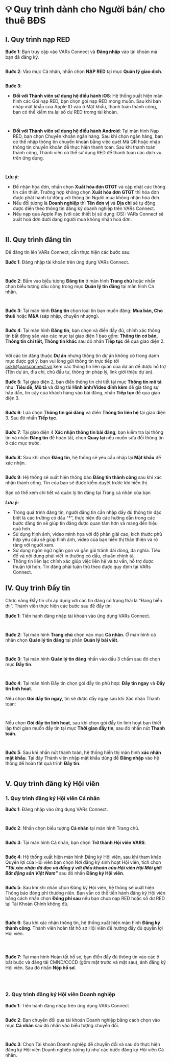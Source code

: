 # 💡 Quy trình dành cho Người bán/ cho thuê BĐS

## I. Quy trình nạp RED

**Bước 1**: Bạn truy cập vào VARs Connect và **Đăng nhập** vào tài khoản mà bạn đã đăng ký.

<figure><img src="../../.gitbook/assets/image (23).png" alt=""><figcaption></figcaption></figure>

**Bước 2**: Vào mục Cá nhân, nhấn chọn **NẠP RED** tại mục **Quản lý giao dịch**.

<figure><img src="../../.gitbook/assets/image (24).png" alt=""><figcaption></figcaption></figure>

**Bước 3**:

* **Đối với Thành viên sử dụng hệ điều hành iOS**: Hệ thống xuất hiện màn hình các Gói nạp RED, bạn chọn gói nạp RED mong muốn. Sau khi bạn nhập mật khẩu của Apple ID vào ô Mật khẩu, thanh toán thành công, bạn có thể kiểm tra lại số dư RED tromg tài khoản.

<figure><img src="../../.gitbook/assets/image (25).png" alt=""><figcaption></figcaption></figure>

<figure><img src="../../.gitbook/assets/image (28).png" alt=""><figcaption></figcaption></figure>

* **Đối với Thành viên sử dụng hệ điều hành Android**: Tại màn hình Nạp RED, bạn chọn Chuyển khoản ngân hàng. Sau khi chọn ngân hàng, bạn có thể nhập thông tin chuyển khoản bằng việc quét Mã QR hoặc nhập thông tin chuyển khoản để thực hiện thanh toán. Sau khi thanh toán thành công, Thành viên có thể sử dụng RED để thanh toán các dịch vụ trên ứng dụng.

<figure><img src="../../.gitbook/assets/image (31).png" alt=""><figcaption></figcaption></figure>

<figure><img src="../../.gitbook/assets/image (32).png" alt=""><figcaption></figcaption></figure>

**Lưu ý:**

* Để nhận hóa đơn, nhấn chọn **Xuất hóa đơn GTGT** và cập nhật các thông tin cần thiết. Trường hợp không chọn **Xuất hóa đơn GTGT** thì hóa đơn được phát hành tự động với thông tin Người mua không nhận hóa đơn.
* Nếu đối tượng là **Doanh nghiệp** thì **Tên đơn vị** và **Địa chỉ** sẽ tự động được điền theo thông tin đăng ký doanh nghiệp trên VARs Connect.
* Nếu nạp qua Apple Pay (với các thiết bị sử dụng iOS): VARs Connect sẽ xuất hoá đơn dưới dạng người mua không nhận hoá đơn.

<figure><img src="../../.gitbook/assets/image (33).png" alt=""><figcaption></figcaption></figure>

## II. Quy trình đăng tin

Để đăng tin lên VARs Connect, cần thực hiện các bước sau:

**Bước 1**: Đăng nhập tài khoản trên ứng dụng VARs Connect.

<figure><img src="../../.gitbook/assets/image (34).png" alt=""><figcaption></figcaption></figure>

<figure><img src="../../.gitbook/assets/image (35).png" alt=""><figcaption></figcaption></figure>

**Bước 2**: Bấm vào biểu tượng **Đăng tin** ở màn hình **Trang chủ** hoặc nhấn chọn biểu tượng dấu cộng trong mục **Quản lý tin đăng** tại màn hình Cá nhân.

<figure><img src="../../.gitbook/assets/image (36).png" alt=""><figcaption></figcaption></figure>

<figure><img src="../../.gitbook/assets/image (37).png" alt=""><figcaption></figcaption></figure>

**Bước 3**: Tại màn hình **Đăng tin** chọn loại tin bạn muốn đăng: **Mua bán, Cho thuê** hoặc **M\&A** (sáp nhập, chuyển nhượng).

<figure><img src="../../.gitbook/assets/image (38).png" alt=""><figcaption></figcaption></figure>

**Bước 4**: Tại màn hình **Đăng tin**, bạn chọn và điền đầy đủ, chính xác thông tin bất động sản vào các mục tại giao diện 1 bao gồm: **Thông tin cơ bản, Thông tin chi tiết, Thông tin khác** sau đó nhấn **Tiếp tục** để qua giao diện 2.

<figure><img src="../../.gitbook/assets/image (39).png" alt=""><figcaption></figcaption></figure>

Với các tin đăng thuộc **Dự án** nhưng thông tin dự án không có trong danh mục được gợi ý, bạn vui lòng gửi thông tin trực tiếp tới cskh@varsconnect.vn kèm các thông tin liên quan của dự án để được hỗ trợ (Tên dự án, địa chỉ, chủ đầu tư, thông tin pháp lý, link giới thiệu dự án).

**Bước 5**: Tại giao diện 2, bạn điền thông tin chi tiết tại mục **Thông tin mô tả** như: **Tiêu đề, Mô tả** và đăng tải **Hình ảnh/Video đính kèm** để gia tăng sự hấp dẫn, tin cậy của khách hàng vào bài đăng, nhấn **Tiếp tục** để qua giao diện 3.

<figure><img src="../../.gitbook/assets/image (40).png" alt=""><figcaption></figcaption></figure>

**Bước 6**: Lựa chọn **Thông tin gói đăng** và điền **Thông tin liên hệ** tại giao diện 3. Sau đó nhấn **Tiếp tục**.

<figure><img src="../../.gitbook/assets/image (41).png" alt=""><figcaption></figcaption></figure>

**Bước 7**: Tại giao diện 4 **Xác nhận thông tin bài đăng**, bạn kiểm tra lại thông tin và nhấn **Đăng tin** để hoàn tất, chọn **Quay lại** nếu muốn sửa đổi thông tin ở các mục trước.

<figure><img src="../../.gitbook/assets/image (42).png" alt=""><figcaption></figcaption></figure>

**Bước 8:** Sau khi chọn **Đăng tin**, hệ thống sẽ yêu cầu nhập lại **Mật khẩu** để xác nhận.

<figure><img src="../../.gitbook/assets/image (43).png" alt=""><figcaption></figcaption></figure>

**Bước 9**: Hệ thống sẽ xuất hiện thông báo **Đăng tin thành công** sau khi xác nhận thành công. Tin của bạn sẽ được kiểm duyệt trước khi hiển thị.

Bạn có thể xem chi tiết và quản lý tin đăng tại Trang cá nhân của bạn

_**Lưu ý:**_

* Trong quá trình đăng tin, người đăng tin cần nhập đầy đủ thông tin đặc biệt là các trường có dấu “\*”, thực hiện đủ các hướng dẫn trong các bước đăng tin sẽ giúp tin đăng được quan tâm hơn và mang đến hiệu quả hơn.
* Sử dụng hình ảnh, video minh họa với độ phân giải cao, kích thước phù hợp yêu cầu sẽ giúp hình ảnh, video của bạn hiển thị thân thiện và rõ ràng với người xem.
* Sử dụng ngôn ngữ ngắn gọn và gần gũi tránh dài dòng, đa nghĩa. Tiêu đề và nội dung phải viết in thường có dấu, chuẩn chính tả.
* &#x20;Thông tin liên lạc chính xác giúp việc liên hệ và tư vấn, hỗ trợ được thuận lợi hơn. Tin đăng phải tuân thủ theo được quy định tại VARs Connect.

## IV. Quy trình Đẩy tin

Chức năng Đẩy tin chỉ áp dụng với các tin đăng có trạng thái là “Đang hiển thị”. Thành viên thực hiện các bước sau để đẩy tin:

**Bước 1**: Tiến hành đăng nhập tài khoản vào ứng dụng VARs Connect.

<figure><img src="../../.gitbook/assets/image (44).png" alt=""><figcaption></figcaption></figure>

<figure><img src="../../.gitbook/assets/image (46).png" alt=""><figcaption></figcaption></figure>

**Bước 2**: Tại màn hình **Trang chủ** chọn vào mục **Cá nhân**. Ở màn hình cá nhân chọn **Quản lý tin đăng** tại phần **Quản lý bài viết**.

<figure><img src="../../.gitbook/assets/image (47).png" alt=""><figcaption></figcaption></figure>

<figure><img src="../../.gitbook/assets/image (48).png" alt=""><figcaption></figcaption></figure>

**Bước 3**: Tại màn hình **Quản lý tin đăng** nhấn vào dấu 3 chấm sau đó chọn mục **Đẩy tin**.

<figure><img src="../../.gitbook/assets/image (49).png" alt=""><figcaption></figcaption></figure>

<figure><img src="../../.gitbook/assets/image (50).png" alt=""><figcaption></figcaption></figure>

**Bước 4**: Tại màn hình Đẩy tin chọn gói đẩy tin phù hợp: **Đẩy tin ngay** và **Đẩy tin linh hoạt**.

Nếu chọn **Gói đẩy tin ngay**, tin sẽ được đẩy ngay sau khi Xác nhận Thanh toán:

<figure><img src="../../.gitbook/assets/image (51).png" alt=""><figcaption></figcaption></figure>

<figure><img src="../../.gitbook/assets/image (52).png" alt=""><figcaption></figcaption></figure>

Nếu chọn **Gói đẩy tin linh hoạt**, sau khi chọn gói đẩy tin linh hoạt bạn thiết lập thời gian muốn đẩy tin tại mục **Thời gian đẩy tin**, sau đó nhấn nút **Thanh toán**.

<figure><img src="../../.gitbook/assets/image (53).png" alt=""><figcaption></figcaption></figure>

<figure><img src="../../.gitbook/assets/image (54).png" alt=""><figcaption></figcaption></figure>

**Bước 5**: Sau khi nhấn nút thanh toán, hệ thống hiển thị màn hình **xác nhận mật khẩu**. Tại đây Thành viên nhập mật khẩu dùng để **Đăng nhập** vào hệ thống để hoàn tất quá trình **Đẩy tin**.

<figure><img src="../../.gitbook/assets/image (55).png" alt=""><figcaption></figcaption></figure>

## V. Quy trình đăng ký Hội viên

### 1. Quy trình đăng ký Hội viên Cá nhân

**Bước 1**: Đăng nhập vào ứng dụng VARs Connect.

<figure><img src="../../.gitbook/assets/image (56).png" alt=""><figcaption></figcaption></figure>

<figure><img src="../../.gitbook/assets/image (59).png" alt=""><figcaption></figcaption></figure>

**Bước 2**: Nhấn chọn biểu tượng **Cá nhân** tại màn hình Trang chủ.

<figure><img src="../../.gitbook/assets/image (60).png" alt=""><figcaption></figcaption></figure>

**Bước 3**: Tại màn hình Cá nhân, bạn chọn **Trở thành Hội viên VARS**.

<figure><img src="../../.gitbook/assets/image (61).png" alt=""><figcaption></figcaption></figure>

**Bước 4**: Hệ thống xuất hiện màn hình Đăng ký Hội viên, sau khi tham khảo Quyền lợi của Hội viên bạn chọn Nơi đăng ký sinh hoạt Hội viên, tích chọn _**"Tôi xác nhận đã đọc và đồng ý với điều khoản của Hội viên Hội Môi giới Bất động sản Việt Nam"**_ sau đó nhấn **Đăng ký Hội viên**.

<figure><img src="../../.gitbook/assets/image (62).png" alt=""><figcaption></figcaption></figure>

**Bước 5**: Sau khi khi nhấn chọn Đăng ký Hội viên, hệ thống sẽ xuất hiện Thông báo đóng phí thường niên. Bạn vẫn có thể tiến hành đăng ký Hội viên bằng cách nhấn chọn **Đóng phí sau** nếu bạn chưa nạp RED hoặc số dư RED tại Tài Khoản Chính không đủ.

<figure><img src="../../.gitbook/assets/image (63).png" alt=""><figcaption></figcaption></figure>

<figure><img src="../../.gitbook/assets/image (65).png" alt=""><figcaption></figcaption></figure>

**Bước 6**: Sau khi xác nhận thông tin, hệ thống xuất hiện màn hình **Đăng ký thành công**. Thành viên hoàn tất hồ sơ Hội viên để hưởng đầy đủ quyền lợi Hội viên.

<figure><img src="../../.gitbook/assets/image (66).png" alt=""><figcaption></figcaption></figure>

<figure><img src="../../.gitbook/assets/image (67).png" alt=""><figcaption></figcaption></figure>

<figure><img src="../../.gitbook/assets/image (68).png" alt=""><figcaption></figcaption></figure>

**Bước 7**: Tại màn hình Hoàn tất hồ sơ, bạn điền đầy đủ thông tin vào các ô bắt buộc và đăng tải CMND/CCCD (gồm mặt trước và mặt sau), ảnh đăng ký Hội viên. Sau đó nhấn **Nộp hồ sơ**.

<figure><img src="../../.gitbook/assets/image (70).png" alt=""><figcaption></figcaption></figure>

<figure><img src="../../.gitbook/assets/image (69).png" alt=""><figcaption></figcaption></figure>

<figure><img src="../../.gitbook/assets/image (71).png" alt=""><figcaption></figcaption></figure>

### 2. Quy trình đăng ký Hội viên Doanh nghiệp

**Bước 1**: Tiến hành đăng nhập trên ứng dụng VARs Connect

<figure><img src="../../.gitbook/assets/image (72).png" alt=""><figcaption></figcaption></figure>

**Bước 2**: Bạn chuyển đổi qua tài khoản Doanh nghiệp bằng cách chọn vào mục **Cá nhân** sau đó nhấn vào biểu tượng chuyển đổi.

<figure><img src="../../.gitbook/assets/image (73).png" alt=""><figcaption></figcaption></figure>

<figure><img src="../../.gitbook/assets/image (74).png" alt=""><figcaption></figcaption></figure>

**Bước 3**: Chọn Tài khoản Doanh nghiệp để chuyển đổi và sau đó thực hiện đăng ký Hội viên Doanh nghiệp tương tự như các bước đăng ký Hội viên Cá nhân.

<figure><img src="../../.gitbook/assets/image (75).png" alt=""><figcaption></figcaption></figure>

<figure><img src="../../.gitbook/assets/image (76).png" alt=""><figcaption></figcaption></figure>
